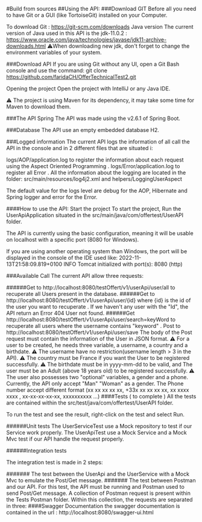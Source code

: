 #Build from sources
##Using the API:
###Download GIT 
Before all you need to have Git or a GUI (like TortoiseGit) installed on your Computer.

To download Git : https://git-scm.com/downloads
Java version
The current version of Java used in this API is the jdk-11.0.2 : https://www.oracle.com/java/technologies/javase/jdk11-archive-downloads.html
⚠️When downloading new jdk, don't forget to change the environment variables of your system.

###Download API
If you are using Git without any UI, open a Git Bash console and use the command: git clone https://github.com/faridaCH/OfferTechnicalTest2.git

Opening the project
Open the project with IntelliJ or any Java IDE.

⚠️ The project is using Maven for its dependency, it may take some time for Maven to download them.

###The API
Spring
The API was made using the v2.6.1 of Spring Boot.

###Database
The API use an empty embedded database H2.

###Logged information
The current API logs the information  of all call the API in the console and in 2 different  files that are situated i:

logs/AOP/application.log to register the information about each request using the Aspect Oriented Programming .
logs/Error/application.log to register all Error .
All the information about the logging are located in the folder: src/main/resources/log4j2.xml and helpers/LoggingUserAspect

The default value for the logs level are debug for the AOP, Hibernate and Spring logger and error for the Error.

####How to use the API:
Start the project
To start the project, Run the UserApiApplication situated in the src/main/java/com/offertest/UserAPI folder.

The API is currently using the basic configuration, meaning it will be usable on localhost with a specific port (8080 for Windows).

If you are using another operating system than Windows, the port will be displayed in the console of the IDE used like: 2022-11-13T21:58:09.819+0100 INFO Tomcat initialized with port(s): 8080 (http)

###Available Call
The current API allow three requests:

######Get to http://localhost:8080/testOffert/v1/userApi/user/all to recuperate  all  Users present in the database.
######Get to http://localhost:8080/testOffert/v1/userApi/user/{id} where {id} is the id of the user you want to recuperate .
If we haven't any user with the "Id", the API return an Error 404 User not found. 
######Get http://localhost:8080/testOffert/v1/userApi/user/search=keyWord  to recuperate all users  where  the username contains "keyword" .
Post to http://localhost:8080/testOffert/v1/userApi/user/save
The body of the Post request must contain the information of the User in JSON format.
⚠ For a user to be created, he needs three variable, a username, a country and a birthdate.
⚠ The username have no restriction(username length > 3 in the API).
⚠ The country must be France if you want the User to be registered successfully.
⚠ The birthdate must be in yyyy-mm-dd to be valid, and The user must be an Adult (above 18 years old) to be registered successfully.
⚠ The user also possesses two "optional" variables, a gender and a phone.
Currently, the API only accept "Man"  "Woman"  as a gender.
The Phone number accept different format (xx xx xx xx xx, +33x xx xx xx xx, xx xxxx xxxx , xx-xx-xx-xx-xx, xxxxxxxxxx ...)
####Tests ( to complete )
All the tests are contained within the src/test/java/com/offertest/UserAPI folder.

To run the test and see the result, right-click on the test and select Run.

######Unit tests
The UserServiceTest use a Mock repository to test if our Service work properly.
The UserApiTest use a Mock Service and a Mock Mvc test if our API handle the request properly.

######Integration tests

The integration test is made in 2 steps:

####### The test between the UserApi and the UserService with a Mock Mvc to emulate the Post/Get message.
####### The test between Postman and our API.
For this test, the API must be running and Postman used to send Post/Get message.
A collection of Postman request is present within the Tests Postman folder.
Within this collection, the requests are separated in three:
####Swagger Documentation 
 the swagger documentation is contained in the url : http://localhost:8080/swagger-ui.html